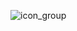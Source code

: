![icon_group](https://user-images.githubusercontent.com/111002789/222982834-3e0be895-1f9e-46ae-b6ee-6503cda75d29.png)
